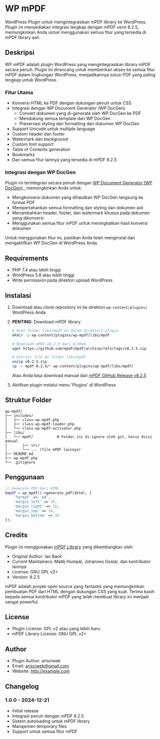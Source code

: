 # WP mPDF

WordPress Plugin untuk mengintegrasikan mPDF library ke WordPress. Plugin ini menyediakan integrasi lengkap dengan mPDF versi 8.2.5, memungkinkan Anda untuk menggunakan semua fitur yang tersedia di mPDF library asli.

## Deskripsi

WP mPDF adalah plugin WordPress yang mengintegrasikan library mPDF secara penuh. Plugin ini dirancang untuk memberikan akses ke semua fitur mPDF dalam lingkungan WordPress, menjadikannya solusi PDF yang paling lengkap untuk WordPress.

### Fitur Utama
- Konversi HTML ke PDF dengan dukungan penuh untuk CSS
- Integrasi dengan WP Document Generator (WP DocGen)
  - Convert dokumen yang di-generate oleh WP DocGen ke PDF
  - Mendukung semua template dari WP DocGen
  - Preservasi styling dan formatting dari dokumen WP DocGen
- Support Unicode untuk multiple language
- Custom header dan footer
- Watermark dan background
- Custom font support
- Table of Contents generation
- Bookmarks
- Dan semua fitur lainnya yang tersedia di mPDF 8.2.5

### Integrasi dengan WP DocGen

Plugin ini terintegrasi secara penuh dengan [WP Document Generator (WP DocGen)
](https://github.com/arisciwek/wp-docgen), memungkinkan Anda untuk:
- Mengkonversi dokumen yang dihasilkan WP DocGen langsung ke format PDF
- Mempertahankan semua formatting dan styling dari dokumen asli
- Menambahkan header, footer, dan watermark khusus pada dokumen yang dikonversi
- Menggunakan semua fitur mPDF untuk meningkatkan hasil konversi dokumen

Untuk menggunakan fitur ini, pastikan Anda telah menginstal dan mengaktifkan WP DocGen di WordPress Anda.

## Requirements

- PHP 7.4 atau lebih tinggi
- WordPress 5.8 atau lebih tinggi
- Write permission pada direktori upload WordPress

## Instalasi

1. Download atau clone repository ini ke direktori `wp-content/plugins/` WordPress Anda
2. **PENTING**: Download mPDF library
   ```bash
   # Buat folder libs/mpdf di dalam direktori plugin
   mkdir -p wp-content/plugins/wp-mpdf/libs/mpdf

   # Download mPDF v8.2.5 dari GitHub
   wget https://github.com/mpdf/mpdf/archive/refs/tags/v8.2.5.zip

   # Extract file ke folder libs/mpdf
   unzip v8.2.5.zip
   cp -r mpdf-8.2.5/* wp-content/plugins/wp-mpdf/libs/mpdf/
   ```
   Atau Anda bisa download manual dari [mPDF GitHub Release v8.2.5](https://github.com/mpdf/mpdf/releases/tag/v8.2.5)

3. Aktifkan plugin melalui menu 'Plugins' di WordPress

## Struktur Folder

```
wp-mpdf/
├── includes/
│   ├── class-wp-mpdf.php
│   ├── class-wp-mpdf-loader.php
│   └── class-wp-mpdf-activator.php
├── libs/
│   └── mpdf/           # Folder ini di-ignore oleh git, harus diisi manual
│       ├── src/
│       └── ... (file mPDF lainnya)
├── README.md
├── wp-mpdf.php
└── .gitignore
```

## Penggunaan

```php
// Generate PDF dari HTML
$mpdf = wp_mpdf()->generate_pdf($html, [
    'format' => 'A4',
    'margin_left' => 15,
    'margin_right' => 15,
    'margin_top' => 16,
    'margin_bottom' => 16
]);
```

## Credits

Plugin ini menggunakan [mPDF Library](https://github.com/mpdf/mpdf) yang dikembangkan oleh:
- Original Author: Ian Back
- Current Maintainers: Matěj Humpál, Johannes Goslar, dan kontributor lainnya
- License: GNU GPL v2+
- Version: 8.2.5

mPDF adalah proyek open source yang fantastis yang memungkinkan pembuatan PDF dari HTML dengan dukungan CSS yang kuat. Terima kasih kepada semua kontributor mPDF yang telah membuat library ini menjadi sangat powerful.

## License

- Plugin License: GPL v2 atau yang lebih baru
- mPDF Library License: GNU GPL v2+

## Author

- Plugin Author: arisciwek
- Email: arisciwek@gmail.com
- Website: http://example.com

## Changelog

### 1.0.0 - 2024-12-21
- Initial release
- Integrasi penuh dengan mPDF 8.2.5
- Sistem autoloading untuk mPDF library
- Manajemen temporary files
- Support untuk semua fitur mPDF
